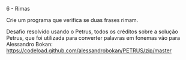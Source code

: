 6 - Rimas

Crie um programa que verifica se duas frases rimam.

Desafio resolvido usando o Petrus, todos os créditos sobre a solução Petrus, que foi utilizada para
converter palavras em fonemas vão para Alessandro Bokan:
https://codeload.github.com/alessandrobokan/PETRUS/zip/master
